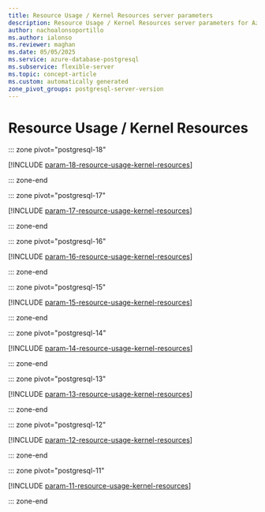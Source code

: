 ```yaml
---
title: Resource Usage / Kernel Resources server parameters
description: Resource Usage / Kernel Resources server parameters for Azure Database for PostgreSQL flexible server.
author: nachoalonsoportillo
ms.author: ialonso
ms.reviewer: maghan
ms.date: 05/05/2025
ms.service: azure-database-postgresql
ms.subservice: flexible-server
ms.topic: concept-article
ms.custom: automatically generated
zone_pivot_groups: postgresql-server-version
---
```

# Resource Usage / Kernel Resources


::: zone pivot="postgresql-18"

[!INCLUDE [param-18-resource-usage-kernel-resources](./includes/param-18-resource-usage-kernel-resources.md)]

::: zone-end


::: zone pivot="postgresql-17"

[!INCLUDE [param-17-resource-usage-kernel-resources](./includes/param-17-resource-usage-kernel-resources.md)]

::: zone-end


::: zone pivot="postgresql-16"

[!INCLUDE [param-16-resource-usage-kernel-resources](./includes/param-16-resource-usage-kernel-resources.md)]

::: zone-end


::: zone pivot="postgresql-15"

[!INCLUDE [param-15-resource-usage-kernel-resources](./includes/param-15-resource-usage-kernel-resources.md)]

::: zone-end


::: zone pivot="postgresql-14"

[!INCLUDE [param-14-resource-usage-kernel-resources](./includes/param-14-resource-usage-kernel-resources.md)]

::: zone-end


::: zone pivot="postgresql-13"

[!INCLUDE [param-13-resource-usage-kernel-resources](./includes/param-13-resource-usage-kernel-resources.md)]

::: zone-end


::: zone pivot="postgresql-12"

[!INCLUDE [param-12-resource-usage-kernel-resources](./includes/param-12-resource-usage-kernel-resources.md)]

::: zone-end


::: zone pivot="postgresql-11"

[!INCLUDE [param-11-resource-usage-kernel-resources](./includes/param-11-resource-usage-kernel-resources.md)]

::: zone-end


